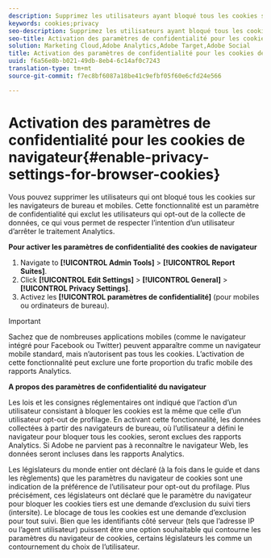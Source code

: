 ```yaml
---
description: Supprimez les utilisateurs ayant bloqué tous les cookies sur les navigateurs de bureau et mobiles. Ce paramètre de confidentialité exclut les utilisateurs qui opt-out de la collecte de données Analytics.
keywords: cookies;privacy
seo-description: Supprimez les utilisateurs ayant bloqué tous les cookies sur les navigateurs de bureau et mobiles. Ce paramètre de confidentialité exclut les utilisateurs qui opt-out de la collecte de données Analytics.
seo-title: Activation des paramètres de confidentialité pour les cookies de navigateur
solution: Marketing Cloud,Adobe Analytics,Adobe Target,Adobe Social
title: Activation des paramètres de confidentialité pour les cookies de navigateur
uuid: f6a56e8b-b021-49db-8eb4-6c14af0c7243
translation-type: tm+mt
source-git-commit: f7ec8bf6087a18be41c9efbf05f60e6cfd24e566

---
```



# Activation des paramètres de confidentialité pour les cookies de navigateur{#enable-privacy-settings-for-browser-cookies}

Vous pouvez supprimer les utilisateurs qui ont bloqué tous les cookies sur les navigateurs de bureau et mobiles. Cette fonctionnalité est un paramètre de confidentialité qui exclut les utilisateurs qui opt-out de la collecte de données, ce qui vous permet de respecter l’intention d’un utilisateur d’arrêter le traitement Analytics.

**Pour activer les paramètres de confidentialité des cookies de navigateur**

1. Navigate to **[!UICONTROL Admin Tools]** > **[!UICONTROL Report Suites]**.
1. Click **[!UICONTROL Edit Settings]** > **[!UICONTROL General]** > **[!UICONTROL Privacy Settings]**.
1. Activez les **[!UICONTROL paramètres de confidentialité]** (pour mobiles ou ordinateurs de bureau).

>[!IMPORTANT]
>
>Sachez que de nombreuses applications mobiles (comme le navigateur intégré pour Facebook ou Twitter) peuvent apparaître comme un navigateur mobile standard, mais n’autorisent pas tous les cookies. L’activation de cette fonctionnalité peut exclure une forte proportion du trafic mobile des rapports Analytics.

**A propos des paramètres de confidentialité du navigateur**

Les lois et les consignes réglementaires ont indiqué que l’action d’un utilisateur consistant à bloquer les cookies est la même que celle d’un utilisateur opt-out de profilage. En activant cette fonctionnalité, les données collectées à partir des navigateurs de bureau, où l’utilisateur a défini le navigateur pour bloquer tous les cookies, seront exclues des rapports Analytics. Si Adobe ne parvient pas à reconnaître le navigateur Web, les données seront incluses dans les rapports Analytics.

Les législateurs du monde entier ont déclaré (à la fois dans le guide et dans les règlements) que les paramètres du navigateur de cookies sont une indication de la préférence de l’utilisateur pour opt-out du profilage. Plus précisément, ces législateurs ont déclaré que le paramètre du navigateur pour bloquer les cookies tiers est une demande d’exclusion du suivi tiers (intersite). Le blocage de tous les cookies est une demande d’exclusion pour tout suivi. Bien que les identifiants côté serveur (tels que l’adresse IP ou l’agent utilisateur) puissent être une option souhaitable qui contourne les paramètres du navigateur de cookies, certains législateurs les  comme un contournement du choix de l’utilisateur.